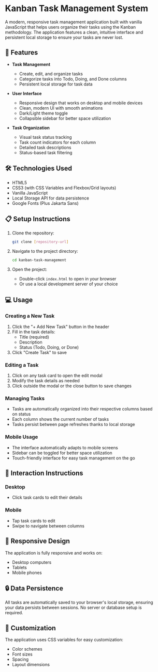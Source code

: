 # Kanban Task Management System

A modern, responsive task management application built with vanilla JavaScript that helps users organize their tasks using the Kanban methodology. The application features a clean, intuitive interface and persistent local storage to ensure your tasks are never lost.

## 🚀 Features

- **Task Management**
  - Create, edit, and organize tasks
  - Categorize tasks into Todo, Doing, and Done columns
  - Persistent local storage for task data

- **User Interface**
  - Responsive design that works on desktop and mobile devices
  - Clean, modern UI with smooth animations
  - Dark/Light theme toggle
  - Collapsible sidebar for better space utilization

- **Task Organization**
  - Visual task status tracking
  - Task count indicators for each column
  - Detailed task descriptions
  - Status-based task filtering

## 🛠️ Technologies Used

- HTML5
- CSS3 (with CSS Variables and Flexbox/Grid layouts)
- Vanilla JavaScript 
- Local Storage API for data persistence
- Google Fonts (Plus Jakarta Sans)

## 📋 Setup Instructions

1. Clone the repository:
   ```bash
   git clone [repository-url]
   ```

2. Navigate to the project directory:
   ```bash
   cd kanban-task-management
   ```

3. Open the project:
   - Double-click `index.html` to open in your browser
   - Or use a local development server of your choice

## 💻 Usage

### Creating a New Task
1. Click the "+ Add New Task" button in the header
2. Fill in the task details:
   - Title (required)
   - Description
   - Status (Todo, Doing, or Done)
3. Click "Create Task" to save

### Editing a Task
1. Click on any task card to open the edit modal
2. Modify the task details as needed
3. Click outside the modal or the close button to save changes

### Managing Tasks
- Tasks are automatically organized into their respective columns based on status
- Each column shows the current number of tasks
- Tasks persist between page refreshes thanks to local storage


### Mobile Usage
- The interface automatically adapts to mobile screens
- Sidebar can be toggled for better space utilization
- Touch-friendly interface for easy task management on the go

## 🔧 Interaction Instructions

### Desktop
- Click task cards to edit their details


### Mobile
- Tap task cards to edit
- Swipe to navigate between columns


## 📱 Responsive Design

The application is fully responsive and works on:
- Desktop computers
- Tablets
- Mobile phones

## 🔒 Data Persistence

All tasks are automatically saved to your browser's local storage, ensuring your data persists between sessions. No server or database setup is required.

## 🎨 Customization

The application uses CSS variables for easy customization:
- Color schemes
- Font sizes
- Spacing
- Layout dimensions

